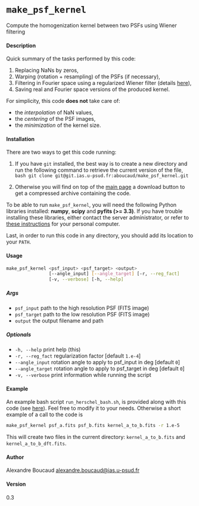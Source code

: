 `make_psf_kernel`
================

Compute the homogenization kernel between two PSFs using Wiener filtering

#### Description

Quick summary of the tasks performed by this code:

  1. Replacing NaNs by zeros,
  2. Warping (rotation + resampling) of the PSFs (if necessary),
  3. Filtering in Fourier space using a regularized Wiener filter (details [here](method.md)),
  4. Saving real and Fourier space versions of the produced kernel.

For simplicity, this code **does not** take care of:
  - the _interpolation_ of NaN values,
  - the _centering_ of the PSF images,
  - the _minimization_ of the kernel size.

#### Installation

There are two ways to get this code running:

  1. If you have `git` installed, the best way is to create a new directory and run the following command to retrieve the current version of the file,
    ```bash
    git clone git@git.ias.u-psud.fr:aboucaud/make_psf_kernel.git
    ```

  2. Otherwise you will find on top of the [main page](https://git.ias.u-psud.fr/aboucaud/make_psf_kernel) a download button to get a compressed archive containing the code.

To be able to run `make_psf_kernel`, you will need the following Python libraries installed: **numpy**, **scipy** and **pyfits (>= 3.3)**. If you have trouble installing these libraries, either contact the server administrator, or refer to [these instructions](https://git.ias.u-psud.fr/abeelen/python-notebook/blob/master/PythonInstall.md) for your personal computer.

Last, in order to run this code in any directory, you should add its location to your `PATH`.

#### Usage

```bash
make_psf_kernel <psf_input> <psf_target> <output>
                [--angle_input] [--angle_target] [-r, --reg_fact]
                [-v, --verbose] [-h, --help]
```

##### Args
- `psf_input`           path to the high resolution PSF (FITS image)
- `psf_target`          path to the low resolution PSF (FITS image)
- `output`              the output filename and path

##### Optionals
- `-h, --help`          print help (this)
- `-r, --reg_fact`      regularization factor [default `1.e-4`]
- `--angle_input`       rotation angle to apply to psf_input in deg [default `0`]
- `--angle_target`      rotation angle to apply to psf_target in deg [default `0`]
- `-v, --verbose`       print information while running the script

#### Example

An example bash script `run_herschel_bash.sh`, is provided along with this code (see [here](run_herschel_bash.sh)). Feel free to modify it to your needs.
Otherwise a short example of a call to the code is
```bash
make_psf_kernel psf_a.fits psf_b.fits kernel_a_to_b.fits -r 1.e-5
```
This will create two files in the current directory: `kernel_a_to_b.fits` and `kernel_a_to_b_dft.fits`.

#### Author
  Alexandre Boucaud <alexandre.boucaud@ias.u-psud.fr>

#### Version
  0.3

